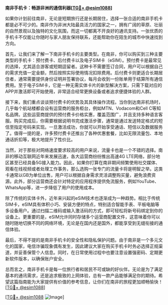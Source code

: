 **南非手机卡：畅游非洲的通信利器[[TG💪+ @esim1088](https://t.me/s/esim1088)]**

如果你计划前往南非，无论是短期旅行还是长期居住，选择一张合适的南非手机卡都是必不可少的。南非作为非洲大陆最具活力的国家之一，拥有广阔的草原、壮丽的自然景观以及独特的文化氛围，而这一切都离不开良好的通讯支持。一张优质的手机卡不仅能让你随时与家人朋友保持联系，还能帮助你在陌生的城市中快速找到方向。

首先，让我们来了解一下南非手机卡的主要类型。在南非，你可以购买到三种主要类型的手机卡：预付费卡、后付费卡以及电子SIM卡（eSIM）。预付费卡是最常见的选择，尤其适合游客或短期逗留者。这种卡不需要签订合同，用户可以根据自己的需求充值一定金额，然后按照实际使用情况扣除费用。后付费卡则更适合长期居住者，通常需要提供身份证明并签署协议，每月会收到一份账单用于结算所有通信费用。至于电子SIM卡，它是一种无需实体卡片的新型解决方案，只需下载对应的APP并激活即可开始使用，非常适合经常更换设备或者追求便捷体验的人群。

接下来，我们重点谈谈预付费卡的优势及其具体操作流程。当你到达南非机场时，几乎每个航站楼都会设有运营商的服务柜台，例如MTN、Vodacom和Cell C等知名品牌。这些运营商提供的预付费卡价格实惠，覆盖范围广，并且支持多种语言客服。购买完成后，你需要根据说明书完成激活步骤，通常是通过发送特定格式的短信至指定号码来实现。一旦激活成功，你就可以开始享受通话、短信以及数据服务了。值得一提的是，许多预付费卡还推出了各种优惠套餐，比如无限流量包、本地通话折扣等，极大地提升了性价比。

当然，对于那些对网络速度要求较高的用户来说，流量卡也是一个不错的选择。南非的移动互联网近年来发展迅速，各大运营商纷纷推出高速4G LTE网络，部分地区甚至已经具备5G接入能力。因此，如果你打算在南非期间频繁使用社交媒体、观看在线视频或者处理工作事务，那么选购一张专门的流量卡将是明智之举。这类卡通常以GB为单位出售，用户可以根据自身需求灵活调整购买量，避免浪费资源。此外，部分运营商还会针对特定的应用程序提供免流服务，例如YouTube、WhatsApp等，进一步降低了用户的使用成本。

除了传统的实体卡外，近年来兴起的eSIM技术也逐渐成为一种趋势。相比于传统SIM卡，eSIM具有体积小巧、安装方便的特点，特别适合智能手表、平板电脑等多设备用户。通过扫描二维码或输入激活码的方式，即可轻松将新号码绑定到你的设备上。更重要的是，eSIM允许同时存储多个运营商配置文件，这意味着你可以随时随地切换不同的网络环境，无论是在国内还是国外，都能享受到无缝衔接的通信体验。

最后，不得不提的是南非手机卡的安全性和隐私保护问题。由于南非是一个多元文化的国家，电信诈骗现象偶有发生，因此建议大家在购买手机卡时务必选择正规渠道，并妥善保管个人信息。同时，在日常使用过程中也要注意设置强密码、定期更新软件版本，以确保账户安全。

总而言之，南非手机卡是每一位旅行者和居民不可或缺的好伙伴。无论是为了满足基本的通讯需求，还是追求极致的上网体验，总有一款产品能够满足你的期待。希望这篇指南能为大家提供有价值的参考信息，让你们在南非的旅程更加顺畅愉快！[[TG💪+ @esim1088](https://t.me/s/esim1088)]

[[TG💪+ @esim1088](https://t.me/s/esim1088) ![Image](https://i.postimg.cc/4NQfJmqS/Snipaste-2025-05-13-00-14-12.png)]